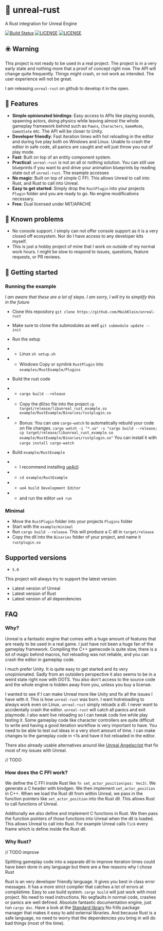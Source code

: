 # 🦀 unreal-rust

A Rust integration for Unreal Engine

[![Build Status](https://github.com/MaikKlein/unreal-rust/workflows/CI/badge.svg)](https://github.com/MaikKlein/unreal-rust/actions?workflow=CI)
[![LICENSE](https://img.shields.io/badge/license-MIT-blue.svg)](LICENSE-MIT)
[![LICENSE](https://img.shields.io/badge/license-apache-blue.svg)](LICENSE-APACHE)

## ☣️ Warning

This project is not ready to be used in a real project. The project is in a very early state and nothing more that a proof of concept right now. The API will change quite frequently. Things might crash, or not work as intended. The user experience will not be great.

I am releasing `unreal-rust` on github to develop it in the open.

## 🎯 Features

- **Simple opinionated bindings**: Easy access to APIs like playing sounds, spawning actors, doing physics while leaving almost the whole gameplay framework behind such as `Pawns`, `Characters`, `GameMode`, `GameState` etc. The API will be closer to Unity.
- **Developer friendly**: Fast iteration times with hot reloading in the editor and during live play both on Windows and Linux. Unable to crash the editor in safe code, all panics are caught and will just throw you out of play mode.
- **Fast**: Built on top of an entity component system.
- **Practical**: `unreal-rust` is not an all or nothing solution. You can still use blueprints if you want to and drive your animation blueprints by reading state out of `unreal-rust`. The example accesses 
- **No magic**: Built on top of simple C FFI. This allows Unreal to call into Rust, and Rust to call into Unreal.
- **Easy to get started**: Simply drop the `RustPlugin` into your projects `Plugin` folder and you are ready to go. No engine modifications necessary.
- **Free**: Dual licensed under MIT/APACHE

## 🚩 Known problems

- No console support. I simply can not offer console support as it is a very closed off ecosystem. Nor do I have access to any developer kits myself.
- This is just a hobby project of mine that I work on outside of my normal work hours. I might be slow to respond to issues, questions, feature requests, or PR reviews.


## 🦮 Getting started

### Running the example

_I am aware that these are a lot of steps. I am sorry, I will try to simplify this in the future_

- Clone this repository `git clone https://github.com/MaikKlein/unreal-rust`
- Make sure to clone the submodules as well `git submodule update --init`

- Run the setup
- - Linux `sh setup.sh`
- - Windows Copy or symlink `RustPlugin` into `examples/RustExample/Plugins`
- Build the rust code
- - `cargo build --release`
- - Copy the dll/so file into the project `cp target/release/libunreal_rust_example.so example/RustExample/Binaries/rustplugin.so`
- - Bonus: You can use `cargo-watch` to automatically rebuild your code on file changes. `cargo watch -i "*.so" -s "cargo build --release; cp target/release/libunreal_rust_example.so example/RustExample/Binaries/rustplugin.so"` You can install it with `cargo install cargo-watch`

- Build `example/RustExample`
- - I recommend installing [ue4cli](https://docs.adamrehn.com/ue4cli/overview/introduction-to-ue4cli)
- - `cd example/RustExample`
- - `ue4 build Development Editor`
- - and run the editor `ue4 run`

### Minimal

- Move the `RustPlugin` folder into your projects `Plugins` folder
- Start with the `example/minimal`
- Run `cargo build --release`. This will produce a C dll in `target/release`
- Copy the dll into the `Binaries` folder of your project, and name it `rustplugin.so`

## Supported versions

- `5.0`

This project will always try to support the latest version.

- Latest version of Unreal
- Latest version of Rust
- Latest version of all dependencies

## FAQ

### Why?

Unreal is a fantastic engine that comes with a huge amount of features that are ready to be used in a real game. I just have not been a huge fan of the gameplay framework. Compiling the C++ gamecode is quite slow, there is a lot of magic behind macros, hot reloading was not reliable, and you can crash the editor in gameplay code.

I much prefer Unity. It is quite easy to get started and its very unopinionated. Sadly from an outsiders perspective it also seems to be in a weird state right now with DOTS. You also don't access to the source code and the whole engine is hidden away from you, unless you buy a license.

I wanted to see if I can make Unreal more like Unity and fix all the issues I have with it. This is how `unreal-rust` was born. I want hotreloading to always work even on Linux. `unreal-rust` simply reloads a dll. I never want to accidentally crash the editor. `unreal-rust` will catch all panics and exit playmode.
I also want live reloading so I can tweak code live while play testing it. Some gameplay code like character controllers are quite difficult to write and having a good iteration workflow is very important to have. You need to be able to test out ideas in a very short amount of time. I can make changes to the gameplay code in <1s and have it hot reloaded in the editor.

There also already usable alternatives around like [Unreal Angelscript](https://angelscript.hazelight.se/) that fix most of my issues with Unreal.

// TODO

### How does the C FFI work?

We define the C FFI inside Rust like `fn set_actor_position(pos: Vec3)`. We generate a C header with bindgen. We then implement `set_actor_position` in C++. When we load the Rust dll from within Unreal, we pass in the function pointers like `set_actor_position` into the Rust dll. This allows Rust to call functions of Unreal.

Additonally we also define and implement C functions in Rust. We then pass the function pointers of those functions into Unreal when the dll is loaded. This allows Unreal to call into Rust. For example Unreal calls `Tick` every frame which is define inside the Rust dll.

### Why Rust?

// TODO improve

Splitting gameplay code into a separate dll to improve iteration times could have been done in any language but there are a few reasons why I chose Rust

Rust is an very developer friendly language. It gives you best in class error messages. It has a more strict compiler that catches a lot of errors at compiletime. Easy to use build system. `cargo build` will just work with most project. No need to read instructions.
No segfaults in normal code, crashes or panics are well defined.
Absolute fantastic documentation engine, just run `cargo doc`. Have a look at the [Standard library](https://doc.rust-lang.org/stable/std/)
No frills package manager that makes it easy to add external libraries. And because Rust is a safe language, no need to worry that the dependencies you bring in will do bad things (most of the time).

